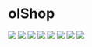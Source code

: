 # olShop

![](https://github.com/kardihaekal/olShop/blob/master/asset/screenshot_1.png)
![](https://github.com/kardihaekal/olShop/blob/master/asset/screenshot_2.png)
![](https://github.com/kardihaekal/olShop/blob/master/asset/screenshot_3.png)
![](https://github.com/kardihaekal/olShop/blob/master/asset/screenshot_4.png)
![](https://github.com/kardihaekal/olShop/blob/master/asset/screenshot_5.png)
![](https://github.com/kardihaekal/olShop/blob/master/asset/screenshot_6.png)
![](https://github.com/kardihaekal/olShop/blob/master/asset/screenshot_7.png)
![](https://github.com/kardihaekal/olShop/blob/master/asset/screenshot_8.png)

